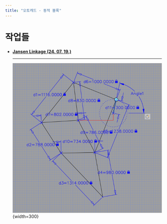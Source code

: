 ```yaml
---
title: "오토캐드 - 동적 블록"
---
```


# 작업들

<div class="grid cards" markdown>

-   [__Jansen Linkage (24. 07. 19.)__](./works/240719.md)

    ---
    ![240719](../../../../assets/tools-and-tales/tools/dynamic-block/240719-jansen-linkage.png){width=300}

</div>